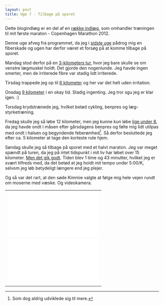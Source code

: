 ```yaml
---
layout: post
title: Uge 7 - Tilbage på sporet
---
```


<p class="message">
  Dette blogindlæg er en del af en <a href="/maraton2012/">række indlæg</a>, som omhandler træningen til mit første maraton - Copenhagen Marathon 2012.
</p>

Denne uge afveg fra programmet, da jeg i [sidste uge](http://log.logiskhave.dk/2012/20120311_uge6.html) pådrog mig en fiberskade og ugen har derfor været et forsøg på at komme tilbage på sporet.

Mandag stod derfor på en [3-kilometers tur](http://connect.garmin.com/activity/157214497), hvor jeg bare skulle se om venstre lægmuskel holdt. Det gjorde den nogenlunde. Jeg havde ingen smerter, men de irriterede fibre var stadig lidt irriterede.

Tirsdag trappede jeg op til [6 kilometer](http://connect.garmin.com/activity/157688389) og her var det helt uden irritation.

Onsdag [9 kilometer](http://connect.garmin.com/activity/157884014) i en okay tid. Stadig ingenting. Jeg tror sgu jeg er klar igen. :)

Torsdag krydstrænede jeg, hvilket betød cykling, benpres og læg-styrketræning.

Fredag skulle jeg så løbe 12 kilometer, men jeg kunne kun løbe [lige under 8](http://connect.garmin.com/activity/158398294), da jeg havde ondt i måsen efter gårsdagens benpres og følte mig lidt utilpas med ondt i halsen og begyndende feberømhed[^1]. Så derfor besluttede jeg efter ca. 5 kilometer at tage den korteste rute hjem.

Søndag skulle jeg så tilbage på sporet med et halvt maraton. Jeg var meget spændt på turen, da jeg på intet tidspunkt i mit liv har løbet over 15 kilometer. [Men det gik godt](http://connect.garmin.com/activity/159016246). Tiden blev 1 time og 43 minutter, hvilket jeg er svært tilfreds med, da det betød at jeg holdt mit tempo under 5:00/K, selvom jeg løb betydeligt længere end jeg plejer.

Og så var det rart, at den søde Kimmie valgte at følge mig hele vejen rundt om moserne med væske. Og videokamera.

<table border="0">
  <tr>
    <td><iframe src="//player.vimeo.com/video/78478297" width=“500” height=“889” frameborder="0" webkitallowfullscreen mozallowfullscreen allowfullscreen></iframe></td>
  </tr>
  <tr>
      <td><iframe src="//player.vimeo.com/video/78478298" width=“500" height=“889” frameborder="0" webkitallowfullscreen mozallowfullscreen allowfullscreen></iframe></td>
  </tr>
</table>

[^1]: Som dog aldrig udviklede sig til mere.
